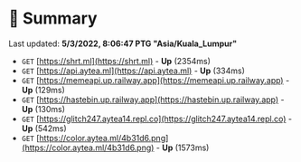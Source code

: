 # 📖 Summary
Last updated: **5/3/2022, 8:06:47 PTG "Asia/Kuala_Lumpur"**

- `GET` [https://shrt.ml](https://shrt.ml) - **Up** (2354ms)
- `GET` [https://api.aytea.ml](https://api.aytea.ml) - **Up** (334ms)
- `GET` [https://memeapi.up.railway.app](https://memeapi.up.railway.app) - **Up** (129ms)
- `GET` [https://hastebin.up.railway.app](https://hastebin.up.railway.app) - **Up** (130ms)
- `GET` [https://glitch247.aytea14.repl.co](https://glitch247.aytea14.repl.co) - **Up** (542ms)
- `GET` [https://color.aytea.ml/4b31d6.png](https://color.aytea.ml/4b31d6.png) - **Up** (1573ms)
